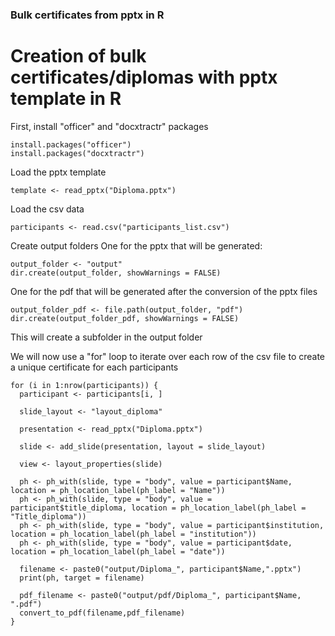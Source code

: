 ### Bulk certificates from pptx in R ###
# Creation of bulk certificates/diplomas with pptx template in R

First, install "officer" and "docxtractr" packages
```{r}
install.packages("officer")
install.packages("docxtractr")
```
Load the pptx template
```{r}
template <- read_pptx("Diploma.pptx")
```
Load the csv data
```{r}
participants <- read.csv("participants_list.csv")
```
Create output folders
  One for the pptx that will be generated:
```{r}
output_folder <- "output"
dir.create(output_folder, showWarnings = FALSE)
```
  One for the pdf that will be generated after the conversion of the pptx files
```{r}
output_folder_pdf <- file.path(output_folder, "pdf") 
dir.create(output_folder_pdf, showWarnings = FALSE)
```
This will create a subfolder in the output folder

We will now use a "for" loop to iterate over each row of the csv file to create a unique certificate for each participants
```{r}
for (i in 1:nrow(participants)) {
  participant <- participants[i, ]
  
  slide_layout <- "layout_diploma" 
  
  presentation <- read_pptx("Diploma.pptx") 
  
  slide <- add_slide(presentation, layout = slide_layout) 
  
  view <- layout_properties(slide) 
  
  ph <- ph_with(slide, type = "body", value = participant$Name, location = ph_location_label(ph_label = "Name"))
  ph <- ph_with(slide, type = "body", value = participant$title_diploma, location = ph_location_label(ph_label = "Title_diploma"))
  ph <- ph_with(slide, type = "body", value = participant$institution, location = ph_location_label(ph_label = "institution"))
  ph <- ph_with(slide, type = "body", value = participant$date, location = ph_location_label(ph_label = "date"))

  filename <- paste0("output/Diploma_", participant$Name,".pptx")
  print(ph, target = filename)
  
  pdf_filename <- paste0("output/pdf/Diploma_", participant$Name, ".pdf")
  convert_to_pdf(filename,pdf_filename)
}
```
